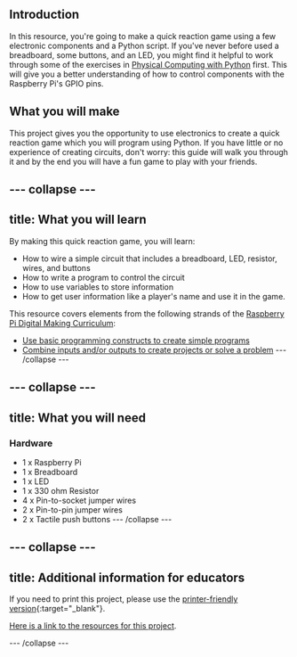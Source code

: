 ## Introduction

In this resource, you're going to make a quick reaction game using a few electronic components and a Python script. If you've never before used a breadboard, some buttons, and an LED, you might find it helpful to work through some of the exercises in [Physical Computing with Python](https://projects.raspberrypi.org/en/projects/physical-computing) first. This will give you a better understanding of how to control components with the Raspberry Pi's GPIO pins.

## What you will make
This project gives you the opportunity to use electronics to create a quick reaction game which you will program using Python. If you have little or no experience of creating circuits, don't worry: this guide will walk you through it and by the end you will have a fun game to play with your friends.

--- collapse ---
---
title: What you will learn
---
 By making this quick reaction game, you will learn:
 
 - How to wire a simple circuit that includes a breadboard, LED, resistor, wires, and buttons
 - How to write a program to control the circuit
 - How to use variables to store information
 - How to get user information like a player's name and use it in the game.

This resource covers elements from the following strands of the [Raspberry Pi Digital Making Curriculum](https://www.raspberrypi.org/curriculum/):

- [Use basic programming constructs to create simple programs](https://www.raspberrypi.org/curriculum/programming/creator)
- [Combine inputs and/or outputs to create projects or solve a problem](https://www.raspberrypi.org/curriculum/physical-computing/builder)
--- /collapse ---


--- collapse ---
---
title: What you will need
---
### Hardware

+ 1 x Raspberry Pi
+ 1 x Breadboard
+ 1 x LED
+ 1 x 330 ohm Resistor
+ 4 x Pin-to-socket jumper wires
+ 2 x Pin-to-pin jumper wires
+ 2 x Tactile push buttons
--- /collapse ---

--- collapse ---
---
title: Additional information for educators
---

If you need to print this project, please use the [printer-friendly version](https://projects.raspberrypi.org/en/projects/python-quick-reaction-game/print){:target="_blank"}.

[Here is a link to the resources for this project](https://rpf.io/python-quick-reaction-game).

--- /collapse ---


